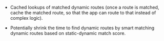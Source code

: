 - Cached lookups of matched dynamic routes (once a route is matched, cache the matched route, so that the app can route to that instead of complex logic).

- Potentially shrink the time to find dynamic routes by smart matching dynamic routes based on static-dynamic match score.
